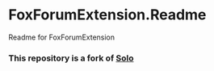 # FoxForumExtension.Readme 

Readme for FoxForumExtension

### This repository is a fork of [Solo](http://chibicode.github.io/solo)
